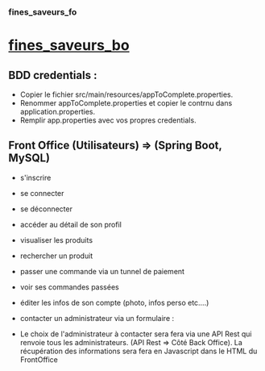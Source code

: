 ### fines_saveurs_fo
  # [fines_saveurs_bo](https://github.com/Truong-Terence/fines_saveurs_bo)

## BDD credentials :
- Copier le fichier src/main/resources/appToComplete.properties.
- Renommer appToComplete.properties et copier le contrnu dans application.properties.
- Remplir app.properties avec vos propres credentials.

## Front Office (Utilisateurs)  => (Spring Boot, MySQL)
- s'inscrire
- se connecter
- se déconnecter
- accéder au détail de son profil
- visualiser les produits
- rechercher un produit
- passer une commande via un tunnel de paiement
- voir ses commandes passées
- éditer les infos de son compte (photo, infos perso etc….)

- contacter un administrateur via un formulaire :
- Le choix de l'administrateur à contacter sera fera via une API Rest qui renvoie tous les administrateurs. (API Rest => Côté Back Office). La récupération des informations sera fera en Javascript dans le HTML du    FrontOffice

